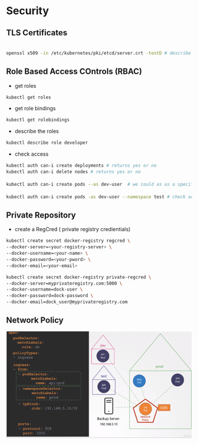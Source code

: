 # Security

## TLS Certificates

```bash

openssl x509 -in /etc/kubernetes/pki/etcd/server.crt -textD # describe etcd certificate
```

## Role Based Access COntrols (RBAC)

- get roles

```bash
kubectl get roles
```

- get role bindings

```bash
kubectl get rolebindings
```

- describe the roles

```bash
kubectl describe role developer
```

- check access

```bash
kubectl auth can-i create deployments # returns yes or no
kubectl auth can-i delete nodes # returns yes or no

kubectl auth can-i create pods --as dev-user  # we could as as a specific user

kubectl auth can-i create pods -as dev-user --namespace test # check access based on namespace
```

## Private Repository

- create a RegCred ( private registry credientials)

```bash
kubectl create secret docker-registry regcred \
--docker-server=<your-registry-server> \
--docker-username=<your-name> \
--docker-password=<your-pword> \
--docker-email=<your-email>


```

```bash
kubectl create secret docker-registry private-regcred \
--docker-server=myprivateregistry.com:5000 \
--docker-username=dock-user \
--docker-password=dock-password \
--docker-email=dock_user@myprivateregistry.com

```

## Network Policy

![network-policy](./network.png)

